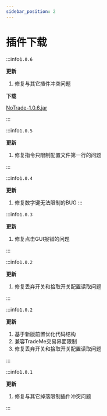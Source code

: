 ```yaml
---
sidebar_position: 2
---
```


# 插件下载

:::info`1.0.6`

**更新**

1. 修复与其它插件冲突问题

**下载**

[NoTrade-1.0.6.jar](https://www.goodmc.cn/plugin/NoTrade/NoTrade-1.0.6.jar)

:::

:::info`1.0.5`

**更新**

1. 修复指令只限制配置文件第一行的问题

:::

:::info`1.0.4`

**更新**

1. 修复数字键无法限制的BUG
:::

:::info`1.0.3`

**更新**

1. 修复点击GUI报错的问题

:::

:::info`1.0.2`

**更新**

1. 修复丢弃开关和拾取开关配置读取问题

:::

:::info`1.0.2`

**更新**

1. 基于新版前置优化代码结构
2. 兼容TradeMe交易界面限制
3. 修复丢弃开关和拾取开关配置读取问题

:::

:::info`1.0.1`

**更新**

1. 修复与其它掉落限制插件冲突问题

:::
